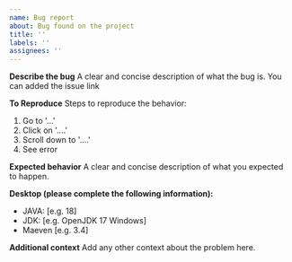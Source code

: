 ```yaml
---
name: Bug report
about: Bug found on the project
title: ''
labels: ''
assignees: ''
---
```


**Describe the bug**
A clear and concise description of what the bug is. You can added the issue link

**To Reproduce**
Steps to reproduce the behavior:
1. Go to '...'
2. Click on '....'
3. Scroll down to '....'
4. See error

**Expected behavior**
A clear and concise description of what you expected to happen.

**Desktop (please complete the following information):**
 - JAVA: [e.g. 18]
 - JDK: [e.g. OpenJDK 17 Windows]
 - Maeven [e.g. 3.4]

**Additional context**
Add any other context about the problem here.